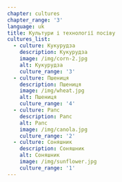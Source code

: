 ```yaml
---
chapter: cultures
chapter_range: '3'
language: uk
title: Культури і технології посіву
cultures_list:
  - culture: Кукурудза
    description: Кукурудза
    image: /img/corn-2.jpg
    alt: Кукурудза
    culture_range: '3'
  - culture: Пшениця
    description: Пшениця
    image: /img/wheat.jpg
    alt: Пшениця
    culture_range: '4'
  - culture: Рапс
    description: Рапс
    alt: Рапс
    image: /img/canola.jpg
    culture_range: '2'
  - culture: Соняшник
    description: Соняшник
    alt: Соняшник
    image: /img/sunflower.jpg
    culture_range: '1'
---
```

